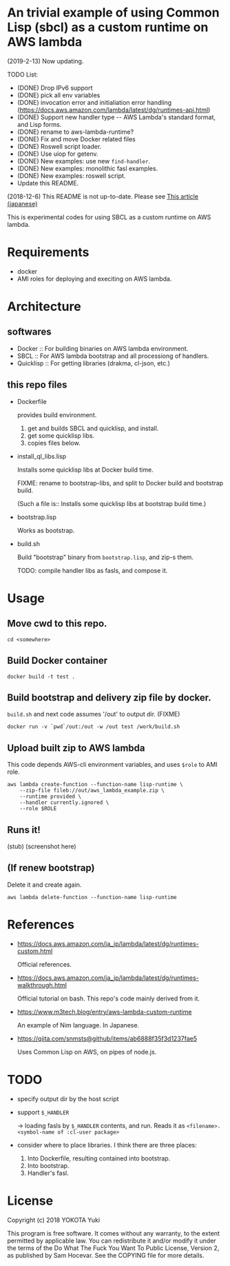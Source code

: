 An trivial example of using Common Lisp (sbcl) as a custom runtime on AWS lambda
======

(2019-2-13) Now updating.

TODO List:

- (DONE) Drop IPv6 support
- (DONE) pick all env variables
- (DONE) invocation error and initialiation error handling (https://docs.aws.amazon.com/lambda/latest/dg/runtimes-api.html)
- (DONE) Support new handler type -- AWS Lambda's standard format, and Lisp forms.
- (DONE) rename to aws-lambda-runtime?
- (DONE) Fix and move Docker related files
- (DONE) Roswell script loader.
- (DONE) Use uiop for getenv.
- (DONE) New examples: use new `find-handler`.
- (DONE) New examples: monolithic fasl examples.
- (DONE) New examples: roswell script.
- Update this README.


(2018-12-6) This README is not up-to-date. Please see [This article (japanese)](http://y2q-actionman.hatenablog.com/entry/2018/12/06/AWS_Lambda_%E3%81%AE_Custom_Runtime_%E3%81%A8%E3%81%97%E3%81%A6_Common_Lisp_%28sbcl%29_%E3%82%92%E4%BD%BF%E3%81%86)


This is experimental codes for using SBCL as a custom runtime on AWS lambda.

# Requirements

- docker
- AMI roles for deploying and execiting on AWS lambda.

# Architecture

## softwares

- Docker :: For building binaries on AWS lambda environment.
- SBCL :: For AWS lambda bootstrap and all processiong of handlers.
- Quicklisp :: For getting libraries (drakma, cl-json, etc.)

## this repo files

- Dockerfile

	provides build environment.

	1. get and builds SBCL and quicklisp, and install.
	2. get some quicklisp libs.
	3. copies files below.

- install_ql_libs.lisp

	Installs some quicklisp libs at Docker build time.

	FIXME: rename to bootstrap-libs, and split to Docker build and bootstrap build.

	(Such a file is:: Installs some quicklisp libs at bootstrap build time.)

- bootstrap.lisp

	Works as bootstrap.

- build.sh

	Build "bootstrap" binary from `bootstrap.lisp`, and zip-s them.

	TODO: compile handler libs as fasls, and compose it.


# Usage

## Move cwd to this repo.

``` shell
cd <somewhere>
```

## Build Docker container

``` shell
docker build -t test .
```

## Build bootstrap and delivery zip file by docker.

`build.sh` and next code assumes '/out' to output dir. (FIXME)

``` shell
docker run -v `pwd`/out:/out -w /out test /work/build.sh
```

## Upload built zip to AWS lambda

This code depends AWS-cli environment variables, and uses `$role` to AMI role.

``` shell
aws lambda create-function --function-name lisp-runtime \
	--zip-file fileb://out/aws_lambda_example.zip \
	--runtime provided \
	--handler currently.ignored \
	--role $ROLE
```

## Runs it!

(stub)
(screenshot here)

## (If renew bootstrap)

Delete it and create again.

``` shell
aws lambda delete-function --function-name lisp-runtime
```

# References

- https://docs.aws.amazon.com/ja_jp/lambda/latest/dg/runtimes-custom.html

	Official references.

- https://docs.aws.amazon.com/ja_jp/lambda/latest/dg/runtimes-walkthrough.html

	Official tutorial on bash. This repo's code mainly derived from it.

- https://www.m3tech.blog/entry/aws-lambda-custom-runtime

	An example of Nim language. In Japanese.
	
- https://qiita.com/snmsts@github/items/ab6888f35f3d1237fae5

	Uses Common Lisp on AWS, on pipes of node.js.


# TODO

- specify output dir by the host script

- support `$_HANDLER`

  -> loading fasls by `$_HANDLER` contents, and run.
  Reads it as `<filename>.<symbol-name of :cl-user package>`

- consider where to place libraries. I think there are three places:
  1. Into Dockerfile, resulting contained into bootstrap.
  2. Into bootstrap.
  3. Handler's fasl.


# License

Copyright (c) 2018 YOKOTA Yuki

This program is free software. It comes without any warranty, to the extent permitted by applicable law. You can redistribute it and/or modify it under the terms of the Do What The Fuck You Want To Public License, Version 2, as published by Sam Hocevar. See the COPYING file for more details.
